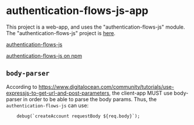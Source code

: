 # authentication-flows-js-app

This project is a web-app, and uses the "authentication-flows-js" module. 
The "authentication-flows-js" project is [here](https://github.com/OhadR/authentication-flows-js).

[authentication-flows-js](https://github.com/OhadR/authentication-flows-js)

[authentication-flows-js on npm](https://www.npmjs.com/package/authentication-flows-js)

## `body-parser`

According to https://www.digitalocean.com/community/tutorials/use-expressjs-to-get-url-and-post-parameters, the client-app
MUST use body-parser in order to be able to parse the body params.
Thus, the `authentication-flows-js` can use:

        debug(`createAccount requestBody ${req.body}`);
